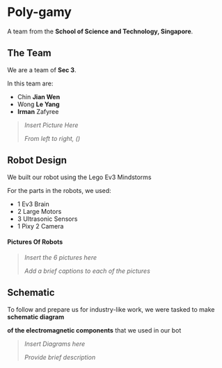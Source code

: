 # Poly-gamy
A team from the **School of Science and Technology, Singapore**.

## The Team
We are a team of **Sec 3**.

In this team are:
- Chin **Jian Wen**
- Wong **Le Yang**
- **Irman** Zafyree

> *Insert Picture Here*
>
> *From left to right, ()*

## Robot Design
We built our robot using the Lego Ev3 Mindstorms

For the parts in the robots, we used:
- 1 Ev3 Brain
- 2 Large Motors
- 3 Ultrasonic Sensors
- 1 Pixy 2 Camera

#### Pictures Of Robots
> *Insert the 6 pictures here*
> 
> *Add a brief captions to each of the pictures*

## Schematic
To follow and prepare us for industry-like work, we were tasked to make **schematic diagram**

**of the electromagnetic components** that we used in our bot

> *Insert Diagrams here*
> 
> *Provide brief description*





